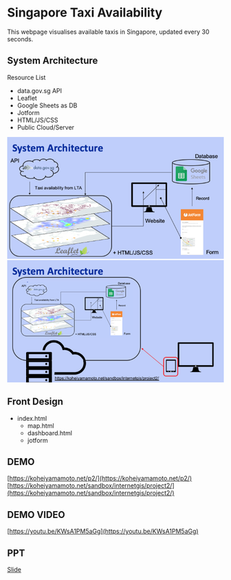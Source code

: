 

# Singapore Taxi Availability
This webpage visualises available taxis in Singapore, updated every 30 seconds.

## System Architecture 
Resource List

* data.gov.sg API
* Leaflet
* Google Sheets as DB
* Jotform
* HTML/JS/CSS
* Public Cloud/Server 

![image](./README_mat/Slide1.png)
![image](./README_mat/Slide2.png)

## Front Design
* index.html
	* map.html
	* dashboard.html
	* jotform 	

## DEMO
[https://koheiyamamoto.net/p2/](https://koheiyamamoto.net/p2/)
[https://koheiyamamoto.net/sandbox/internetgis/project2/](https://koheiyamamoto.net/sandbox/internetgis/project2/)

## DEMO VIDEO
[https://youtu.be/KWsA1PM5aGg](https://youtu.be/KWsA1PM5aGg)

## PPT
[Slide](./slide.pdf)
